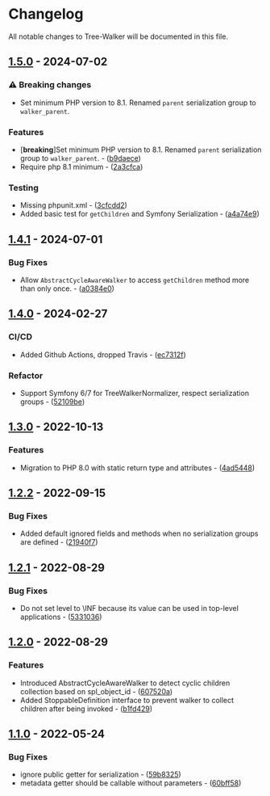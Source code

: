 # Changelog

All notable changes to Tree-Walker will be documented in this file.

## [1.5.0](https://github.com/rezozero/tree-walker/compare/1.4.1...1.5.0) - 2024-07-02

### ⚠ Breaking changes

- Set minimum PHP version to 8.1. Renamed `parent` serialization group to `walker_parent`.

### Features

-  [**breaking**]Set minimum PHP version to 8.1. Renamed `parent` serialization group to `walker_parent`. - ([b9daece](https://github.com/rezozero/tree-walker/commit/b9daecee4e2535508213a3377596e6d6fbb1d25a))
- Require php 8.1 minimum - ([2a3cfca](https://github.com/rezozero/tree-walker/commit/2a3cfca6d895ba85a2c91968805cbe7619b2a4cc))

### Testing

- Missing phpunit.xml - ([3cfcdd2](https://github.com/rezozero/tree-walker/commit/3cfcdd2a806bf2b772b10cb61b25d6d9739bb4eb))
- Added basic test for `getChildren` and Symfony Serialization - ([a4a74e9](https://github.com/rezozero/tree-walker/commit/a4a74e9871f8bb51e3b3dd8e1bda019dfa6e2628))

## [1.4.1](https://github.com/rezozero/tree-walker/compare/1.4.0...1.4.1) - 2024-07-01

### Bug Fixes

- Allow `AbstractCycleAwareWalker` to access `getChildren` method more than only once. - ([a0384e0](https://github.com/rezozero/tree-walker/commit/a0384e01b909d7a8ba36fccd65ed76d164725895))

## [1.4.0](https://github.com/rezozero/tree-walker/compare/1.3.0...1.4.0) - 2024-02-27

### CI/CD

- Added Github Actions, dropped Travis - ([ec7312f](https://github.com/rezozero/tree-walker/commit/ec7312fa0ea85bc5ef56d8b0a27d1dabc05a9576))

### Refactor

- Support Symfony 6/7 for TreeWalkerNormalizer, respect serialization groups - ([52109be](https://github.com/rezozero/tree-walker/commit/52109be5710061a4cf30cb896c3efdbb42489199))

## [1.3.0](https://github.com/rezozero/tree-walker/compare/1.2.2...1.3.0) - 2022-10-13

### Features

- Migration to PHP 8.0 with static return type and attributes - ([4ad5448](https://github.com/rezozero/tree-walker/commit/4ad54486cf284bc59be2fe09d8a79d60f3a47206))

## [1.2.2](https://github.com/rezozero/tree-walker/compare/1.2.1...1.2.2) - 2022-09-15

### Bug Fixes

- Added default ignored fields and methods when no serialization groups are defined - ([21940f7](https://github.com/rezozero/tree-walker/commit/21940f76c479aef99c93c4b63a45c679d1a7818c))

## [1.2.1](https://github.com/rezozero/tree-walker/compare/1.2.0...1.2.1) - 2022-08-29

### Bug Fixes

- Do not set level to \INF because its value can be used in top-level applications - ([5331036](https://github.com/rezozero/tree-walker/commit/53310366976f6e7b5a7dbe36994a918e629a865a))

## [1.2.0](https://github.com/rezozero/tree-walker/compare/1.1.0...1.2.0) - 2022-08-29

### Features

- Introduced AbstractCycleAwareWalker to detect cyclic children collection based on spl_object_id - ([607520a](https://github.com/rezozero/tree-walker/commit/607520a00f8c084252d31e51f7ca9b7f9b4fe50a))
- Added StoppableDefinition interface to prevent walker to collect children after being invoked - ([b1fd429](https://github.com/rezozero/tree-walker/commit/b1fd429336d4b10bfe71498b84c494eaf6b8eee8))

## [1.1.0](https://github.com/rezozero/tree-walker/compare/1.0.6...1.1.0) - 2022-05-24

### Bug Fixes

- ignore public getter for serialization - ([59b8325](https://github.com/rezozero/tree-walker/commit/59b8325fca4a4d6066a6b03e83d02aed0904b196))
- metadata getter should be callable without parameters - ([60bff58](https://github.com/rezozero/tree-walker/commit/60bff582a8aed41aa53b541002e8257435fa187c))

<!-- generated by git-cliff -->
